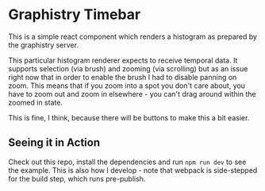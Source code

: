 # Graphistry Timebar
This is a simple react component which renders a histogram as prepared by the graphistry server.

This particular histogram renderer expects to receive temporal data. It supports selection (via brush) and zooming (via scrolling) but as an issue right now that in order to enable the brush I had to disable panning on zoom. This means that if you zoom into a spot you don't care about, you have to zoom out and zoom in elsewhere - you can't drag around within the zoomed in state.

This is fine, I think, because there will be buttons to make this a bit easier.

## Seeing it in Action
Check out this repo, install the dependencies and run `npm run dev` to see the example. This is also how I develop - note that webpack is side-stepped for the build step, which runs pre-publish.